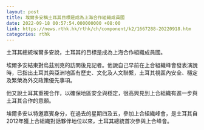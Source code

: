 ```yaml
---
layout: post
title: 埃爾多安稱土耳其目標是成為上海合作組織成員國
date: 2022-09-18 00:57:54.000000000 +08:00
link: https://news.rthk.hk/rthk/ch/component/k2/1667288-20220918.htm
categories: rthk
---
```


土耳其總統埃爾多安說，土耳其的目標是成為上海合作組織成員國。

埃爾多安結束對烏茲別克的訪問後見記者。他說自己早前在上合組織峰會發表演說時，已指出土耳其與亞洲地區有歷史、文化及人文聯繫，土耳其視區內安全、穩定及繁榮為外交政策優先事項。

他又說土耳其重視合作，以確保地區安全與穩定，很高興見到上合組織有進一步與土耳其合作的意願。

埃爾多安以特邀嘉賓身分，在過去的星期四及五，參加上合組織峰會，是土耳其自2012年獲上合組織對話夥伴地位以來，土耳其總統首次參與上合峰會。
